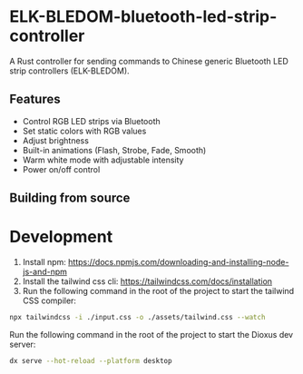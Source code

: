 # ELK-BLEDOM-bluetooth-led-strip-controller
A Rust controller for sending commands to Chinese generic Bluetooth LED strip controllers (ELK-BLEDOM).

## Features
- Control RGB LED strips via Bluetooth
- Set static colors with RGB values
- Adjust brightness
- Built-in animations (Flash, Strobe, Fade, Smooth)
- Warm white mode with adjustable intensity
- Power on/off control

## Building from source

# Development

1. Install npm: https://docs.npmjs.com/downloading-and-installing-node-js-and-npm
2. Install the tailwind css cli: https://tailwindcss.com/docs/installation
3. Run the following command in the root of the project to start the tailwind CSS compiler:

```bash
npx tailwindcss -i ./input.css -o ./assets/tailwind.css --watch
```

Run the following command in the root of the project to start the Dioxus dev server:

```bash
dx serve --hot-reload --platform desktop
```